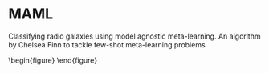 # MAML 
Classifying radio galaxies using model agnostic meta-learning. An algorithm by Chelsea Finn to tackle few-shot meta-learning problems.

\begin{figure}
\end{figure}
